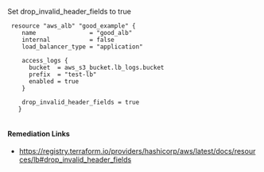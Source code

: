
Set drop_invalid_header_fields to true

```hcl
 resource "aws_alb" "good_example" {
 	name               = "good_alb"
 	internal           = false
 	load_balancer_type = "application"
 	
 	access_logs {
 	  bucket  = aws_s3_bucket.lb_logs.bucket
 	  prefix  = "test-lb"
 	  enabled = true
 	}
   
 	drop_invalid_header_fields = true
   }
 
```

#### Remediation Links
 - https://registry.terraform.io/providers/hashicorp/aws/latest/docs/resources/lb#drop_invalid_header_fields


